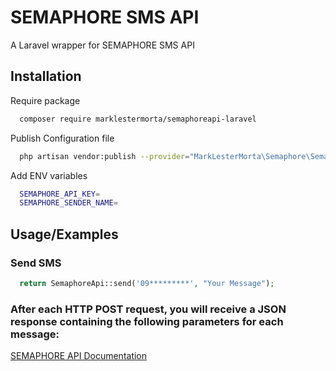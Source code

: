 # SEMAPHORE SMS API

A Laravel wrapper for SEMAPHORE SMS API


## Installation

Require package

```bash
  composer require marklestermorta/semaphoreapi-laravel
```

Publish Configuration file

```bash
  php artisan vendor:publish --provider="MarkLesterMorta\Semaphore\SemaphoreApiServiceProvider"
```

Add ENV variables

```bash
  SEMAPHORE_API_KEY=
  SEMAPHORE_SENDER_NAME=
```


## Usage/Examples
### Send SMS

```php
  return SemaphoreApi::send('09*********', "Your Message");
```

### After each HTTP POST request, you will receive a JSON response containing the following parameters for each message:
[SEMAPHORE API Documentation](https://semaphore.co/docs)


